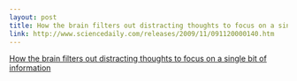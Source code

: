 ```yaml
--- 
layout: post
title: How the brain filters out distracting thoughts to focus on a single bit of information
link: http://www.sciencedaily.com/releases/2009/11/091120000140.htm
---
```

<a href=
"http://www.sciencedaily.com/releases/2009/11/091120000140.htm">How
the brain filters out distracting thoughts to focus on a single bit
of information</a>

